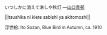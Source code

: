 いつしかに消えて淋しや秋灯
—[山口青邨](https://ja.wikipedia.org/wiki/山口青邨)

||itsushika ni kiete sabishi ya akitomoshi||

浮世絵: Ito Sozan, Blue Bird in Autumn, ca. 1910